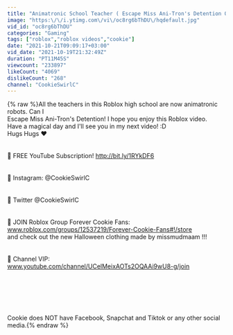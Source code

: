 ```yaml
---
title: "Animatronic School Teacher ( Escape Miss Ani-Tron's Detention Obby )"
image: "https:\/\/i.ytimg.com\/vi\/oc8rg6bThDU\/hqdefault.jpg"
vid_id: "oc8rg6bThDU"
categories: "Gaming"
tags: ["roblox","roblox videos","cookie"]
date: "2021-10-21T09:09:17+03:00"
vid_date: "2021-10-19T21:32:49Z"
duration: "PT11M45S"
viewcount: "233897"
likeCount: "4069"
dislikeCount: "268"
channel: "CookieSwirlC"
---
```

{% raw %}All the teachers in this Roblox high school are now animatronic robots. Can I <br />Escape Miss Ani-Tron's Detention! I hope you enjoy this Roblox video.<br />Have a magical day and I'll see you in my next video! :D<br />Hugs Hugs ❤<br /><br /><br />🍪 FREE YouTube Subscription!  <a rel="nofollow" target="blank" href="http://bit.ly/1RYkDF6">http://bit.ly/1RYkDF6</a><br /><br /><br />🍪 Instagram:  @CookieSwirlC  <br /><br /><br />🍪 Twitter  @CookieSwirlC  <br /><br /><br />🍪 JOIN Roblox Group  Forever Cookie Fans:  <br />www.roblox.com/groups/12537219/Forever-Cookie-Fans#!/store<br /> and check out the new Halloween clothing made by missmudmaam !!!<br /><br /><br />🍪 Channel VIP: <br />www.youtube.com/channel/UCelMeixAOTs2OQAAi9wU8-g/join<br /><br /><br /><br /><br /><br /><br />Cookie does NOT have Facebook, Snapchat and Tiktok or any other social media.{% endraw %}

